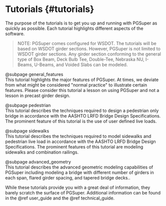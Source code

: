 Tutorials {#tutorials}
============
The purpose of the tutorials is to get you up and running with PGSuper as quickly as possible. Each tutorial highlights different aspects of the software.

> NOTE: PGSuper comes configured for WSDOT. The tutorials will be based on WSDOT girder sections. However, PGSuper is not limited to WSDOT girder sections. Any girder section conforming to the general type of Box Beam, Deck Bulb Tee, Double-Tee, Nebraska NU, I-Beams, U-Beams, and Voided Slabs can be modeled.

@subpage general_features <br>
This tutorial highlights the major features of PGSuper. At times, we deviate from what might be considered "normal practice" to illustrate certain features. Please consider this tutorial a lesson on using PGSuper and not a lesson in precast girder design.

@subpage pedestrian <br>
This tutorial describes the techniques required to design a pedestrian only bridge in accordance with the AASHTO LRFD Bridge Design Specifications. The prominent feature of this tutorial is the use of user defined live loads.

@subpage sidewalks <br>
This tutorial describes the techniques required to model sidewalks and pedestrian live load in accordance with the AASHTO LRFD Bridge Design Specifications. The prominent features of this tutorial are modeling sidewalks and combination railings.

@subpage advanced_geometry <br>
This tutorial describes the advanced geometric modeling capabilities of PGSuper including modeling a bridge with different number of girders in each span, flared girder spacing, and tapered bridge decks..

While these tutorials provide you with a great deal of information, they barely scratch the surface of PGSuper. Additional information can be found in the @ref user_guide and the @ref technical_guide.
